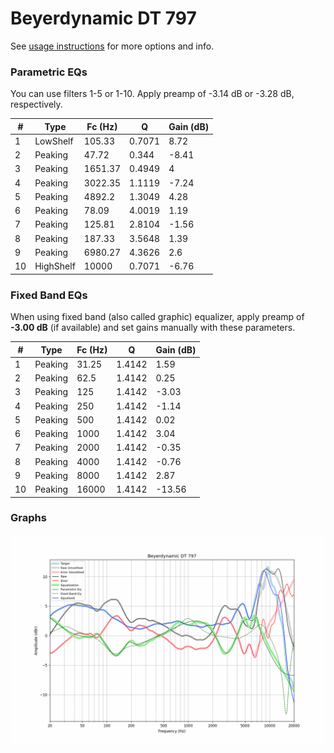 # Beyerdynamic DT 797
See [usage instructions](https://github.com/jaakkopasanen/AutoEq#usage) for more options and info.

### Parametric EQs
You can use filters 1-5 or 1-10. Apply preamp of -3.14 dB or -3.28 dB, respectively.

|   # | Type      |   Fc (Hz) |      Q |   Gain (dB) |
|-----|-----------|-----------|--------|-------------|
|   1 | LowShelf  |    105.33 | 0.7071 |        8.72 |
|   2 | Peaking   |     47.72 | 0.344  |       -8.41 |
|   3 | Peaking   |   1651.37 | 0.4949 |        4    |
|   4 | Peaking   |   3022.35 | 1.1119 |       -7.24 |
|   5 | Peaking   |   4892.2  | 1.3049 |        4.28 |
|   6 | Peaking   |     78.09 | 4.0019 |        1.19 |
|   7 | Peaking   |    125.81 | 2.8104 |       -1.56 |
|   8 | Peaking   |    187.33 | 3.5648 |        1.39 |
|   9 | Peaking   |   6980.27 | 4.3626 |        2.6  |
|  10 | HighShelf |  10000    | 0.7071 |       -6.76 |

### Fixed Band EQs
When using fixed band (also called graphic) equalizer, apply preamp of **-3.00 dB** (if available) and set gains manually with these parameters.

|   # | Type    |   Fc (Hz) |      Q |   Gain (dB) |
|-----|---------|-----------|--------|-------------|
|   1 | Peaking |     31.25 | 1.4142 |        1.59 |
|   2 | Peaking |     62.5  | 1.4142 |        0.25 |
|   3 | Peaking |    125    | 1.4142 |       -3.03 |
|   4 | Peaking |    250    | 1.4142 |       -1.14 |
|   5 | Peaking |    500    | 1.4142 |        0.02 |
|   6 | Peaking |   1000    | 1.4142 |        3.04 |
|   7 | Peaking |   2000    | 1.4142 |       -0.35 |
|   8 | Peaking |   4000    | 1.4142 |       -0.76 |
|   9 | Peaking |   8000    | 1.4142 |        2.87 |
|  10 | Peaking |  16000    | 1.4142 |      -13.56 |

### Graphs
![](./Beyerdynamic%20DT%20797.png)
